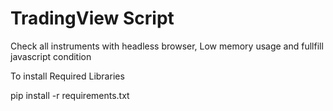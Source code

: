 TradingView Script
====
Check all instruments with headless browser, 
Low memory usage and fullfill javascript condition

To install Required Libraries 

pip install -r requirements.txt